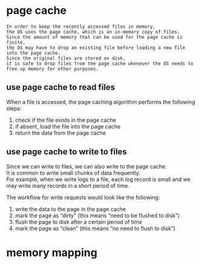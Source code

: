 page cache
==========
    In order to keep the recently accessed files in memory,   
    the OS uses the page cache, which is an in-memory copy of files.
    Since the amount of memory that can be used for the page cache is finite, 
    the OS may have to drop an existing file before loading a new file into the page cache.  
    Since the original files are stored on disk, 
    it is safe to drop files from the page cache whenever the OS needs to free up memory for other purposes.     

use page cache to read files
----------------------------
When a file is accessed, the page caching algorithm performs the following steps:
1. check if the file exists in the page cache
2. if absent, load the file into the page cache
3. return the data from the page cache


use page cache to write to files
--------------------------------
Since we can write to files, we can also write to the page cache.   
It is common to write small chunks of data frequently.   
For example, when we write logs to a file, 
each log record is small and we may write many records in a short period of time. 

The workflow for write requests would look like the following:
1. write the data to the page in the page cache
2. mark the page as “dirty” (this means “need to be flushed to disk”)
3. flush the page to disk after a certain period of time
4. mark the page as “clean” (this means “no need to flush to disk”)    
    
memory mapping
==============
    